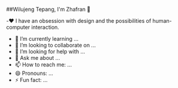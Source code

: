 ##Wilujeng Tepang, I'm Zhafran 👋

-:heart: I have an obsession with design and the possibilities of human-computer interaction. 
- 🌱 I’m currently learning ...
- 👯 I’m looking to collaborate on ...
- 🤔 I’m looking for help with ...
- 💬 Ask me about ...
- 📫 How to reach me: ...
- 😄 Pronouns: ...
- ⚡ Fun fact: ...

